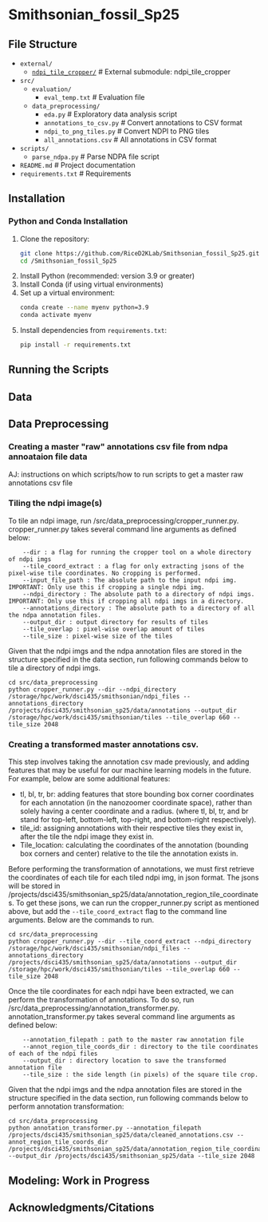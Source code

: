 # Smithsonian_fossil_Sp25


## File Structure


- `external/`
  - [`ndpi_tile_cropper/`](https://github.com/paleopollen/ndpi-tile-cropper-cli)          # External submodule: ndpi_tile_cropper 
- `src/`
  - `evaluation/`
    - `eval_temp.txt`                   # Evaluation file
  - `data_preprocessing/`
    - `eda.py`                         # Exploratory data analysis script
    - `annotations_to_csv.py`          # Convert annotations to CSV format
    - `ndpi_to_png_tiles.py`           # Convert NDPI to PNG tiles
    - `all_annotations.csv`            # All annotations in CSV format
- `scripts/`
  - `parse_ndpa.py`                      # Parse NDPA file script
- `README.md`                              # Project documentation
- `requirements.txt`                # Requirements


## Installation
### Python and Conda Installation
1. Clone the repository:
   ```sh
   git clone https://github.com/RiceD2KLab/Smithsonian_fossil_Sp25.git
   cd /Smithsonian_fossil_Sp25
   ```
2. Install Python (recommended: version 3.9 or greater)
3. Install Conda (if using virtual environments)
4. Set up a virtual environment:
   ```sh
   conda create --name myenv python=3.9
   conda activate myenv
   ```
5. Install dependencies from `requirements.txt`:
   ```sh
   pip install -r requirements.txt
   ```

## Running the Scripts


## Data


## Data Preprocessing

### Creating a master "raw" annotations csv file from ndpa annoataion file data
AJ: instructions on which scripts/how to run scripts to get a master raw annotations csv file

### Tiling the ndpi image(s)
To tile an ndpi image, run /src/data_preprocessing/cropper_runner.py. cropper_runner.py takes several command line arguments as defined below:
```
    --dir : a flag for running the cropper tool on a whole directory of ndpi imgs 
    --tile_coord_extract : a flag for only extracting jsons of the pixel-wise tile coordinates. No cropping is performed. 
    --input_file_path : The absolute path to the input ndpi img. IMPORTANT: Only use this if cropping a single ndpi img. 
    --ndpi_directory : The absolute path to a directory of ndpi imgs. IMPORTANT: Only use this if cropping all ndpi imgs in a directory.
    --annotations_directory : The absolute path to a directory of all the ndpa annotation files.
    --output_dir : output directory for results of tiles
    --tile_overlap : pixel-wise overlap amount of tiles
    --tile_size : pixel-wise size of the tiles
```

Given that the ndpi imgs and the ndpa annotation files are stored in the structure specified in the data section, run following commands below to tile a directory of ndpi imgs. 

```
cd src/data_preprocessing
python cropper_runner.py --dir --ndpi_directory /storage/hpc/work/dsci435/smithsonian/ndpi_files --annotations_directory /projects/dsci435/smithsonian_sp25/data/annotations --output_dir /storage/hpc/work/dsci435/smithsonian/tiles --tile_overlap 660 --tile_size 2048
```

### Creating a transformed master annotations csv. 
This step involves taking the annotation csv made previously, and adding features that may be useful for our machine learning models in the future. For example, below are some additional features:
- tl, bl, tr, br: adding features that store bounding box corner coordinates for each annotation (in the nanozoomer coordinate space), rather than solely having a center coordinate and a radius. (where tl, bl, tr, and br stand for top-left, bottom-left, top-right, and bottom-right respectively).
- tile_id: assigning annotations with their respective tiles they exist in, after the tile the ndpi image they exist in. 
- Tile_location: calculating the coordinates of the annotation (bounding box corners and center) relative to the tile the annotation exists in.

Before performing the transformation of annotations, we must first retrieve the coordinates of each tile for each tiled ndpi img, in json format. The jsons will be stored in /projects/dsci435/smithsonian_sp25/data/annotation_region_tile_coordinates. To get these jsons, we can run the cropper_runner.py script as mentioned above, but add the `--tile_coord_extract` flag to the command line arguments. Below are the commands to run. 
```
cd src/data_preprocessing
python cropper_runner.py --dir --tile_coord_extract --ndpi_directory /storage/hpc/work/dsci435/smithsonian/ndpi_files --annotations_directory /projects/dsci435/smithsonian_sp25/data/annotations --output_dir /storage/hpc/work/dsci435/smithsonian/tiles --tile_overlap 660 --tile_size 2048
```
Once the tile coordinates for each ndpi have been extracted, we can perform the transformation of annotations. To do so, run /src/data_preprocessing/annotation_transformer.py. annotation_transformer.py takes several command line arguments as defined below:
```
    --annotation_filepath : path to the master raw annotation file 
    --annot_region_tile_coords_dir : directory to the tile coordinates of each of the ndpi files 
    --output_dir : directory location to save the transformed annotation file
    --tile_size : the side length (in pixels) of the square tile crop. 
```
Given that the ndpi imgs and the ndpa annotation files are stored in the structure specified in the data section, run following commands below to perform annotation transformation:
```
cd src/data_preprocessing
python annotation_transformer.py --annotation_filepath /projects/dsci435/smithsonian_sp25/data/cleaned_annotations.csv --annot_region_tile_coords_dir /projects/dsci435/smithsonian_sp25/data/annotation_region_tile_coordinates --output_dir /projects/dsci435/smithsonian_sp25/data --tile_size 2048
```


## Modeling: Work in Progress

## Acknowledgments/Citations

